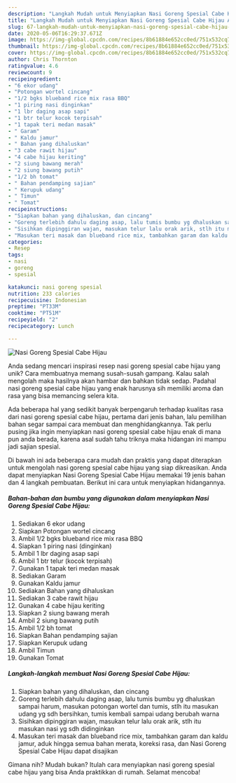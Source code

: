 ```yaml
---
description: "Langkah Mudah untuk Menyiapkan Nasi Goreng Spesial Cabe Hijau Anti Gagal"
title: "Langkah Mudah untuk Menyiapkan Nasi Goreng Spesial Cabe Hijau Anti Gagal"
slug: 67-langkah-mudah-untuk-menyiapkan-nasi-goreng-spesial-cabe-hijau-anti-gagal
date: 2020-05-06T16:29:37.671Z
image: https://img-global.cpcdn.com/recipes/8b61884e652cc0ed/751x532cq70/nasi-goreng-spesial-cabe-hijau-foto-resep-utama.jpg
thumbnail: https://img-global.cpcdn.com/recipes/8b61884e652cc0ed/751x532cq70/nasi-goreng-spesial-cabe-hijau-foto-resep-utama.jpg
cover: https://img-global.cpcdn.com/recipes/8b61884e652cc0ed/751x532cq70/nasi-goreng-spesial-cabe-hijau-foto-resep-utama.jpg
author: Chris Thornton
ratingvalue: 4.6
reviewcount: 9
recipeingredient:
- "6 ekor udang"
- "Potongan wortel cincang"
- "1/2 bgks blueband rice mix rasa BBQ"
- "1 piring nasi dinginkan"
- "1 lbr daging asap sapi"
- "1 btr telur kocok terpisah"
- "1 tapak teri medan masak"
- " Garam"
- " Kaldu jamur"
- " Bahan yang dihaluskan"
- "3 cabe rawit hijau"
- "4 cabe hijau keriting"
- "2 siung bawang merah"
- "2 siung bawang putih"
- "1/2 bh tomat"
- " Bahan pendamping sajian"
- " Kerupuk udang"
- " Timun"
- " Tomat"
recipeinstructions:
- "Siapkan bahan yang dihaluskan, dan cincang"
- "Goreng terlebih dahulu daging asap, lalu tumis bumbu yg dhaluskan sampai harum, masukan potongan wortel dan tumis, stlh itu masukan udang yg sdh bersihkan, tumis kembali sampai udang berubah warna"
- "Sisihkan dipinggiran wajan, masukan telur lalu orak arik, stlh itu masukan nasi yg sdh didinginkan"
- "Masukan teri masak dan blueband rice mix, tambahkan garam dan kaldu jamur, aduk hingga semua bahan merata, koreksi rasa, dan Nasi Goreng Spesial Cabe Hijau dapat disajikan"
categories:
- Resep
tags:
- nasi
- goreng
- spesial

katakunci: nasi goreng spesial 
nutrition: 233 calories
recipecuisine: Indonesian
preptime: "PT33M"
cooktime: "PT51M"
recipeyield: "2"
recipecategory: Lunch

---
```



![Nasi Goreng Spesial Cabe Hijau](https://img-global.cpcdn.com/recipes/8b61884e652cc0ed/751x532cq70/nasi-goreng-spesial-cabe-hijau-foto-resep-utama.jpg)

Anda sedang mencari inspirasi resep nasi goreng spesial cabe hijau yang unik? Cara membuatnya memang susah-susah gampang. Kalau salah mengolah maka hasilnya akan hambar dan bahkan tidak sedap. Padahal nasi goreng spesial cabe hijau yang enak harusnya sih memiliki aroma dan rasa yang bisa memancing selera kita.



Ada beberapa hal yang sedikit banyak berpengaruh terhadap kualitas rasa dari nasi goreng spesial cabe hijau, pertama dari jenis bahan, lalu pemilihan bahan segar sampai cara membuat dan menghidangkannya. Tak perlu pusing jika ingin menyiapkan nasi goreng spesial cabe hijau enak di mana pun anda berada, karena asal sudah tahu triknya maka hidangan ini mampu jadi sajian spesial.


Di bawah ini ada beberapa cara mudah dan praktis yang dapat diterapkan untuk mengolah nasi goreng spesial cabe hijau yang siap dikreasikan. Anda dapat menyiapkan Nasi Goreng Spesial Cabe Hijau memakai 19 jenis bahan dan 4 langkah pembuatan. Berikut ini cara untuk menyiapkan hidangannya.

<!--inarticleads1-->

##### Bahan-bahan dan bumbu yang digunakan dalam menyiapkan Nasi Goreng Spesial Cabe Hijau:

1. Sediakan 6 ekor udang
1. Siapkan Potongan wortel cincang
1. Ambil 1/2 bgks blueband rice mix rasa BBQ
1. Siapkan 1 piring nasi (dinginkan)
1. Ambil 1 lbr daging asap sapi
1. Ambil 1 btr telur (kocok terpisah)
1. Gunakan 1 tapak teri medan masak
1. Sediakan  Garam
1. Gunakan  Kaldu jamur
1. Sediakan  Bahan yang dihaluskan
1. Sediakan 3 cabe rawit hijau
1. Gunakan 4 cabe hijau keriting
1. Siapkan 2 siung bawang merah
1. Ambil 2 siung bawang putih
1. Ambil 1/2 bh tomat
1. Siapkan  Bahan pendamping sajian
1. Siapkan  Kerupuk udang
1. Ambil  Timun
1. Gunakan  Tomat




<!--inarticleads2-->

##### Langkah-langkah membuat Nasi Goreng Spesial Cabe Hijau:

1. Siapkan bahan yang dihaluskan, dan cincang
1. Goreng terlebih dahulu daging asap, lalu tumis bumbu yg dhaluskan sampai harum, masukan potongan wortel dan tumis, stlh itu masukan udang yg sdh bersihkan, tumis kembali sampai udang berubah warna
1. Sisihkan dipinggiran wajan, masukan telur lalu orak arik, stlh itu masukan nasi yg sdh didinginkan
1. Masukan teri masak dan blueband rice mix, tambahkan garam dan kaldu jamur, aduk hingga semua bahan merata, koreksi rasa, dan Nasi Goreng Spesial Cabe Hijau dapat disajikan




Gimana nih? Mudah bukan? Itulah cara menyiapkan nasi goreng spesial cabe hijau yang bisa Anda praktikkan di rumah. Selamat mencoba!
